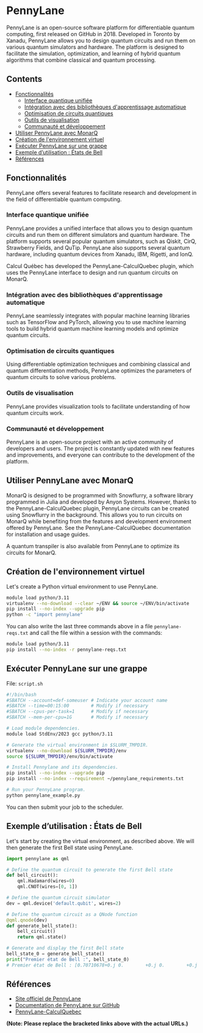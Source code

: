 # PennyLane

PennyLane is an open-source software platform for differentiable quantum computing, first released on GitHub in 2018. Developed in Toronto by Xanadu, PennyLane allows you to design quantum circuits and run them on various quantum simulators and hardware. The platform is designed to facilitate the simulation, optimization, and learning of hybrid quantum algorithms that combine classical and quantum processing.


## Contents

* [Fonctionnalités](#fonctionnalités)
    * [Interface quantique unifiée](#interface-quantique-unifiée)
    * [Intégration avec des bibliothèques d'apprentissage automatique](#intégration-avec-des-bibliothèques-dapprentissage-automatique)
    * [Optimisation de circuits quantiques](#optimisation-de-circuits-quantiques)
    * [Outils de visualisation](#outils-de-visualisation)
    * [Communauté et développement](#communauté-et-développement)
* [Utiliser PennyLane avec MonarQ](#utiliser-pennylane-avec-monarq)
* [Création de l'environnement virtuel](#création-de-lenvironnement-virtuel)
* [Exécuter PennyLane sur une grappe](#exécuter-pennylane-sur-une-grappe)
* [Exemple d’utilisation : États de Bell](#exemple-dutilisation-états-de-bell)
* [Références](#références)


## Fonctionnalités

PennyLane offers several features to facilitate research and development in the field of differentiable quantum computing.

### Interface quantique unifiée

PennyLane provides a unified interface that allows you to design quantum circuits and run them on different simulators and quantum hardware. The platform supports several popular quantum simulators, such as Qiskit, CirQ, Strawberry Fields, and QuTip. PennyLane also supports several quantum hardware, including quantum devices from Xanadu, IBM, Rigetti, and IonQ.

Calcul Québec has developed the PennyLane-CalculQuebec plugin, which uses the PennyLane interface to design and run quantum circuits on MonarQ.

### Intégration avec des bibliothèques d'apprentissage automatique

PennyLane seamlessly integrates with popular machine learning libraries such as TensorFlow and PyTorch, allowing you to use machine learning tools to build hybrid quantum machine learning models and optimize quantum circuits.

### Optimisation de circuits quantiques

Using differentiable optimization techniques and combining classical and quantum differentiation methods, PennyLane optimizes the parameters of quantum circuits to solve various problems.

### Outils de visualisation

PennyLane provides visualization tools to facilitate understanding of how quantum circuits work.

### Communauté et développement

PennyLane is an open-source project with an active community of developers and users. The project is constantly updated with new features and improvements, and everyone can contribute to the development of the platform.


## Utiliser PennyLane avec MonarQ

MonarQ is designed to be programmed with Snowflurry, a software library programmed in Julia and developed by Anyon Systems. However, thanks to the PennyLane-CalculQuebec plugin, PennyLane circuits can be created using Snowflurry in the background. This allows you to run circuits on MonarQ while benefiting from the features and development environment offered by PennyLane. See the PennyLane-CalculQuebec documentation for installation and usage guides.

A quantum transpiler is also available from PennyLane to optimize its circuits for MonarQ.


## Création de l'environnement virtuel

Let's create a Python virtual environment to use PennyLane.

```bash
module load python/3.11
virtualenv --no-download --clear ~/ENV && source ~/ENV/bin/activate
pip install --no-index --upgrade pip
python -c "import pennylane"
```

You can also write the last three commands above in a file `pennylane-reqs.txt` and call the file within a session with the commands:

```bash
module load python/3.11
pip install --no-index -r pennylane-reqs.txt
```


## Exécuter PennyLane sur une grappe

File: `script.sh`

```bash
#!/bin/bash
#SBATCH --account=def-someuser # Indicate your account name
#SBATCH --time=00:15:00        # Modify if necessary
#SBATCH --cpus-per-task=1      # Modify if necessary
#SBATCH --mem-per-cpu=1G       # Modify if necessary

# Load module dependencies.
module load StdEnv/2023 gcc python/3.11

# Generate the virtual environment in $SLURM_TMPDIR.
virtualenv --no-download ${SLURM_TMPDIR}/env
source ${SLURM_TMPDIR}/env/bin/activate

# Install Pennylane and its dependencies.
pip install --no-index --upgrade pip
pip install --no-index --requirement ~/pennylane_requirements.txt

# Run your PennyLane program.
python pennylane_example.py
```

You can then submit your job to the scheduler.


## Exemple d’utilisation : États de Bell

Let's start by creating the virtual environment, as described above. We will then generate the first Bell state using PennyLane.

```python
import pennylane as qml

# Define the quantum circuit to generate the first Bell state
def bell_circuit():
    qml.Hadamard(wires=0)
    qml.CNOT(wires=[0, 1])

# Define the quantum circuit simulator
dev = qml.device('default.qubit', wires=2)

# Define the quantum circuit as a QNode function
@qml.qnode(dev)
def generate_bell_state():
    bell_circuit()
    return qml.state()

# Generate and display the first Bell state
bell_state_0 = generate_bell_state()
print("Premier état de Bell :", bell_state_0)
# Premier état de Bell : [0.70710678+0.j 0.        +0.j 0.        +0.j 0.70710678+0.j]
```


## Références

* [Site officiel de PennyLane](link_to_official_website)
* [Documentation de PennyLane sur GitHub](link_to_github_docs)
* [PennyLane-CalculQuebec](link_to_pennylane_calculquebec)


**(Note:  Please replace the bracketed links above with the actual URLs.)**
